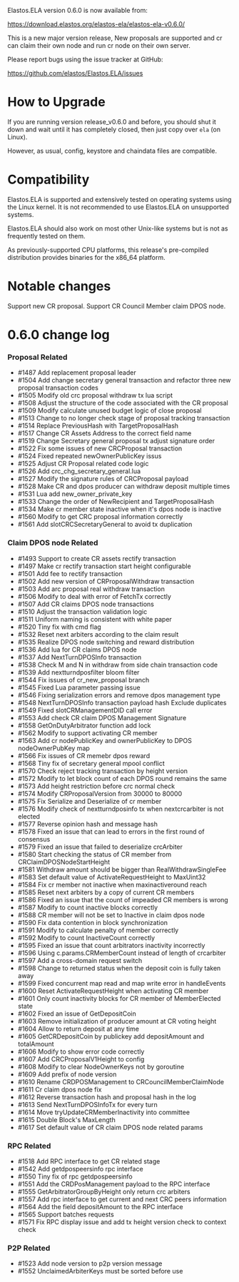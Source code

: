 Elastos.ELA version 0.6.0 is now available from:

  <https://download.elastos.org/elastos-ela/elastos-ela-v0.6.0/>

This is a new major version release, New proposals are supported and cr can claim 
their own node and run cr node on their own server. 

Please report bugs using the issue tracker at GitHub:

  <https://github.com/elastos/Elastos.ELA/issues>

How to Upgrade
==============

If you are running version release_v0.6.0 and before, you should shut it down and wait until
 it has completely closed, then just copy over `ela` (on Linux).

However, as usual, config, keystore and chaindata files are compatible.

Compatibility
==============

Elastos.ELA is supported and extensively tested on operating systems
using the Linux kernel. It is not recommended to use Elastos.ELA on
unsupported systems.

Elastos.ELA should also work on most other Unix-like systems but is not
as frequently tested on them.

As previously-supported CPU platforms, this release's pre-compiled
distribution provides binaries for the x86_64 platform.

Notable changes
===============

Support new CR proposal.
Support CR Council Member claim DPOS node.

0.6.0 change log
=================

### Proposal Related
- #1487 Add replacement proposal leader
- #1504 Add change secretary general transaction and refactor three new proposal transaction codes 
- #1505 Modify old crc proposal withdraw tx lua script 
- #1508 Adjust the structure of the code associated with the CR proposal 
- #1509 Modify calculate unused budget logic of close proposal 
- #1513 Change to no longer check stage of proposal tracking transaction 
- #1514 Replace PreviousHash with TargetProposalHash 
- #1517 Change CR Assets Address to the correct field name 
- #1519 Change Secretary general proposal tx adjust signature order 
- #1522 Fix some issues of new CRCProposal transaction 
- #1524 Fixed repeated newOwnerPublicKey issus 
- #1525 Adjust CR Proposal related code logic 
- #1526 Add crc_chg_secretary_general.lua 
- #1527 Modify the signature rules of CRCProposal payload 
- #1528 Make CR and dpos producer can withdraw deposit multiple times 
- #1531 Lua add new_owner_private_key 
- #1533 Change the order of NewRecipient and TargetProposalHash 
- #1534 Make cr member state inactive when it's dpos node is inactive 
- #1560 Modify to get CRC proposal information correctly 
- #1561 Add slotCRCSecretaryGeneral to avoid tx duplication

### Claim DPOS node Related
- #1493 Support to create CR assets rectify transaction
- #1497 Make cr rectify transaction start height configurable 
- #1501 Add fee to rectify transaction 
- #1502 Add new version of CRProposalWithdraw transaction 
- #1503 Add arc proposal real withdraw transaction 
- #1506 Modify to deal with error of FetchTx correctly 
- #1507 Add CR claims DPOS node transactions 
- #1510 Adjust the transaction validation logic 
- #1511 Uniform naming is consistent with white paper 
- #1520 Tiny fix with cmd flag 
- #1532 Reset next arbiters according to the claim result 
- #1535 Realize DPOS node switching and reward distribution 
- #1536 Add lua for CR claims DPOS node 
- #1537 Add NextTurnDPOSInfo transaction 
- #1538 Check M and N in withdraw from side chain transaction code 
- #1539 Add nextturndposfilter bloom filter 
- #1544 Fix issues of cr_new_proposal branch 
- #1545 Fixed Lua parameter passing issue 
- #1546 Fixing serialization errors and remove dpos management type 
- #1548 NextTurnDPOSInfo transaction payload hash Exclude duplicates 
- #1549 Fixed slotCRManagementDID call error 
- #1553 Add check CR claim DPOS Management Signature 
- #1558 GetOnDutyArbitrator function add lock 
- #1562 Modify to support activating CR member
- #1563 Add cr nodePublicKey and ownerPublicKey to DPOS nodeOwnerPubKey map
- #1566 Fix issues of CR memebr dpos reward
- #1568 Tiny fix of secretary general mpool conflict 
- #1570 Check reject tracking transaction by height version
- #1572 Modify to let block count of each DPOS round remains the same
- #1573 Add height restriction before crc normal check 
- #1574 Modify CRProposalVersion from 30000 to 80000 
- #1575 Fix Serialize and Deserialize of cr member 
- #1576 Modify check of nextturndposinfo tx when nextcrcarbiter is not elected 
- #1577 Reverse opinion hash and message hash 
- #1578 Fixed an issue that can lead to errors in the first round of consensus 
- #1579 Fixed an issue that failed to deserialize crcArbiter 
- #1580 Start checking the status of CR member from CRClaimDPOSNodeStartHeight 
- #1581 Withdraw amount should be bigger than RealWithdrawSingleFee 
- #1583 Set default value of ActivateRequestHeight to MaxUint32 
- #1584 Fix cr member not inactive when maxinactiveround reach 
- #1585 Reset next arbiters by a copy of current CR members 
- #1586 Fixed an issue that the count of impeaded CR members is wrong 
- #1587 Modify to count inactive blocks correctly 
- #1588 CR member will not be set to Inactive in claim dpos node 
- #1590 Fix data contention in block synchronization 
- #1591 Modify to calculate penalty of member correctly 
- #1592 Modify to count InactiveCount correctly 
- #1595 Fixed an issue that count arbitrators inactivity incorrectly 
- #1596 Using c.params.CRMemberCount instead of length of crcarbiter 
- #1597 Add a cross-domain request switch 
- #1598 Change to returned status when the deposit coin is fully taken away 
- #1599 Fixed concurrent map read and map write error in handleEvents 
- #1600 Reset ActivateRequestHeight when activating CR member 
- #1601 Only count inactivity blocks for CR member of MemberElected state 
- #1602 Fixed an issue of GetDepositCoin 
- #1603 Remove initialization of producer amount at CR voting height 
- #1604 Allow to return deposit at any time 
- #1605 GetCRDepositCoin by publickey add depositAmount and totalAmount 
- #1606 Modify to show error code correctly 
- #1607 Add CRCProposalV1Height to config 
- #1608 Modify to clear NodeOwnerKeys not by goroutine 
- #1609 Add prefix of node version 
- #1610 Rename CRDPOSManagement to CRCouncilMemberClaimNode 
- #1611 Cr claim dpos node fix 
- #1612 Reverse transaction hash and proposal hash in the log 
- #1613 Send NextTurnDPOSInfoTx for every turn 
- #1614 Move tryUpdateCRMemberInactivity into committee 
- #1615 Double Block's MaxLength 
- #1617 Set default value of CR claim DPOS node related params

### RPC Related
- #1518 Add RPC interface to get CR related stage 
- #1542 Add getdpospeersinfo rpc interface 
- #1550 Tiny fix of rpc getdpospeersinfo 
- #1551 Add the CRDPosManagement payload to the RPC interface 
- #1555 GetArbitratorGroupByHeight only return crc arbiters 
- #1557 Add rpc interface to get current and next CRC peers information 
- #1564 Add the field depositAmount to the RPC interface
- #1565 Support batches requests
- #1571 Fix RPC display issue and add tx height version check to context check

### P2P Related
- #1523 Add node version to p2p version message 
- #1552 UnclaimedArbiterKeys must be sorted before use 